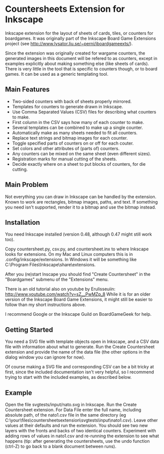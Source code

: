 Countersheets Extension for Inkscape
====================================

Inkscape extension for the layout of sheets of cards, tiles, or counters
for boardgames. It was originally part of the Inkscape Board Game
Extensions project (see http://www.lysator.liu.se/~perni/iboardgameexts/).

Since the extension was originally created for wargame counters, the
generated images in this document will be refered to as counters,
except in examples explicitly about making something else (like sheets
of cards). There is very little in the tool that is specific to
counters though, or to board games. It can be used as a
generic templating tool.

Main Features
-------------

* Two-sided counters with back of sheets properly mirrored.
* Templates for counters to generate drawn in Inkscape.
* Use Comma Separated Values (CSV) files for describing what counters to make.
* First column in the CSV says how many of each counter to make.
* Several templates can be combined to make up a single counter.
* Automatically make as many sheets needed to fit all counters.
* Replace text strings and bitmap images for each counter.
* Toggle specified parts of counters on or off for each couter.
* Set colors and other attributes of (parts of) counters.
* Any counters can be mixed on the same sheet (even different sizes).
* Registration marks for manual cutting of the sheets.
* Decide exactly where on a sheet to put blocks of counters, for die cutting.

Main Problem
------------

Not everything you can draw in Inkscape can be handled by the
extension. Known to work are rectangles, bitmap images, paths, and
text. If something you need isn't supported, render it to a bitmap and
use the bitmap instead.

Installation
------------

You need Inkscape installed (version 0.48, although 0.47 might still work too).

Copy countersheet.py, csv.py, and countersheet.inx to where Inkscape
looks for extensions. On my Mac and Linux computers this is in
.config/inkscape/extensions.  In Windows it will be something like
C:\Program Files\Inkscape\share\extensions.

After you (re)start Inscape you should find "Create Countersheet"
in the "Boardgames" submenu of the "Extensions" menu.

There is an old tutorial also on youtube by Erulisseuiin:
http://www.youtube.com/watch?v=sZ__PwMZp_8
While it is for an older version of the Inkscape Board Game Extensions,
it might still be easier to follow than my short instructions above.

I recommend Google or the Inkscape Guild on BoardGameGeek for help.

Getting Started
---------------

You need a SVG file with template objects open in Inkscape, and
a CSV data file with information about what to generate. Run
the Create Countersheet extension and provide the name of
the data file (the other options in the dialog window you can
ignore for now).

Of course making a SVG file and corresponding CSV can be a bit tricky
at first, since the included documentation isn't very helpful, so I
recommend trying to start with the included examples, as
described below.

Example
-------

Open the file svgtests/input/nato.svg in Inkscape. Run the Create
Countersheet extension. For Data File enter the full name, including
absolute path, of the nato1.csv file in the same directory (eg
C:\your\files\countersheetsextension\svgtests\input\nato1.csv).  Leave
other values at their defaults and run the extension. You should see
two new layers with the fronts and backs of two identical counters.
Experiment with adding rows of values in nato1.csv and re-running the
extension to see what happens (tip: after generating the countersheets,
use the undo function (ctrl-Z) to go back to a blank document between
runs).





